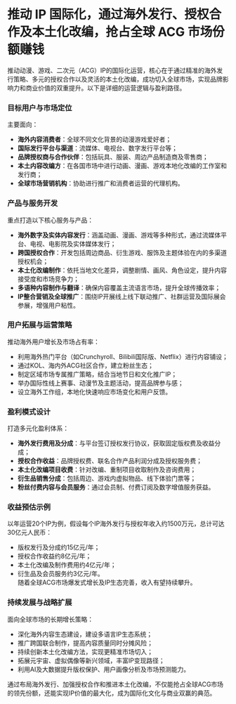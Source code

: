 # 推动 IP 国际化，通过海外发行、授权合作及本土化改编，抢占全球 ACG 市场份额赚钱

推动动漫、游戏、二次元（ACG）IP的国际化运营，核心在于通过精准的海外发行策略、多元的授权合作以及灵活的本土化改编，成功切入全球市场，实现品牌影响力和商业价值的双重提升。以下是详细的运营逻辑与盈利路径。

### 目标用户与市场定位  
主要面向：  
* **海外内容消费者**：全球不同文化背景的动漫游戏爱好者；  
* **国际发行平台与渠道**：流媒体、电视台、数字发行平台等；  
* **品牌授权商与合作伙伴**：包括玩具、服装、周边产品制造商及零售商；  
* **本土内容改编方**：在各国市场中进行动画、漫画、游戏本地化改编的工作室和发行商；  
* **全球市场营销机构**：协助进行推广和消费者运营的代理机构。

### 产品与服务开发  
重点打造以下核心服务与产品：  
* **海外数字及实体内容发行**：涵盖动画、漫画、游戏等多种形式，通过流媒体平台、电视、电影院及实体媒体发行；  
* **跨国授权合作**：开发包括周边商品、衍生游戏、服饰及主题体验在内的多渠道授权机会；  
* **本土化改编制作**：依托当地文化差异，调整剧情、画风、角色设定，提升内容接受度和市场竞争力；  
* **多语种内容制作与翻译**：确保内容覆盖主流语言市场，提升全球传播效率；  
* **IP整合营销及全球推广**：围绕IP开展线上线下联动推广、社群运营及国际展会参展，增强用户粘性。

### 用户拓展与运营策略  
推动海外用户增长及市场占有率：  
* 利用海外热门平台（如Crunchyroll、Bilibili国际版、Netflix）进行内容铺设；  
* 通过KOL、海内外ACG社区合作，建立粉丝生态；  
* 制定区域市场专属推广策略，结合当地节日和文化推广IP；  
* 举办国际性线上赛事、动漫节及主题活动，提高品牌参与感；  
* 设立海外工作组，本地化快速响应市场变化和用户反馈。

### 盈利模式设计  
打造多元化盈利体系：  
* **海外发行费用及分成**：与平台签订授权发行协议，获取固定版权费及收益分成；  
* **授权合作收益**：品牌授权费、联名合作产品利润分成及授权服务费；  
* **本土化改编项目收费**：针对改编、重制项目收取制作及咨询费用；  
* **衍生品销售分成**：包括周边、游戏内虚拟物品、线下体验门票等；  
* **粉丝付费内容与会员服务**：通过会员制、付费订阅及数字增值服务获益。

### 收益预估示例  
以年运营20个IP为例，假设每个IP海外发行与授权年收入约1500万元，总计可达30亿元人民币：  
* 版权发行及分成约15亿元/年；  
* 授权合作收益约8亿元/年；  
* 本土化改编及制作费用约4亿元/年；  
* 衍生品及会员服务约3亿元/年。  
随着全球ACG市场爆发式增长及IP生态完善，收入有望持续攀升。

### 持续发展与战略扩展  
面向全球市场的长期增长策略：  
* 深化海外内容生态建设，建设多语言IP生态系统；  
* 推广跨国联合制作，提高内容质量同时分摊风险；  
* 持续创新本土化改编方法，实现更精准市场切入；  
* 拓展元宇宙、虚拟偶像等新兴领域，丰富IP变现路径；  
* 利用AI及大数据提升版权保护、用户画像分析及市场预测能力。

通过布局海外发行、加强授权合作和推进本土化改编，不仅能抢占全球ACG市场的领先份额，还能实现IP价值的最大化，成为国际化文化与商业双赢的典范。